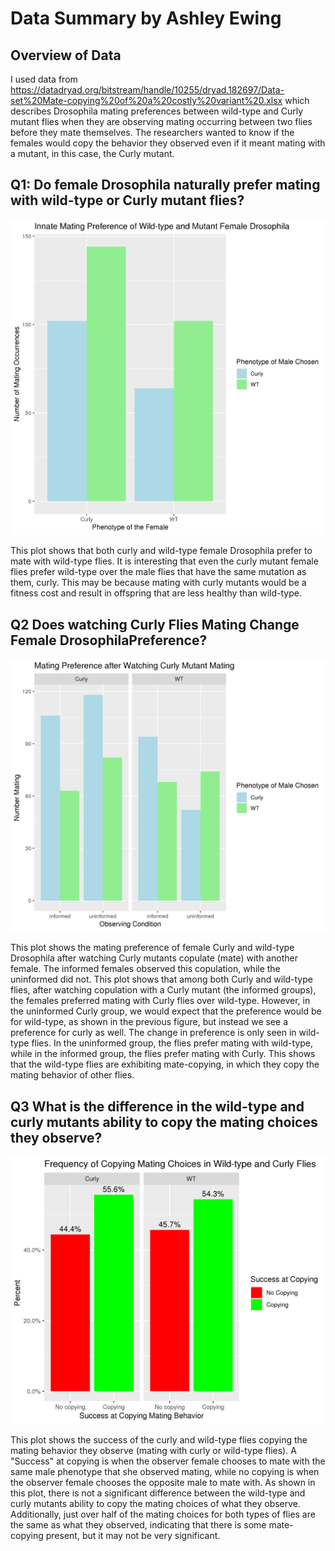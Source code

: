 # Data Summary by Ashley Ewing

## Overview of Data
I used data from https://datadryad.org/bitstream/handle/10255/dryad.182697/Data-set%20Mate-copying%20of%20a%20costly%20variant%20.xlsx which describes Drosophila mating preferences between wild-type and Curly mutant flies when they are observing mating occurring between two flies before they mate themselves. The researchers wanted to know if the females would copy the behavior they observed even if it meant mating with a mutant, in this case, the Curly mutant.

## Q1: Do female Drosophila naturally prefer mating with wild-type or Curly mutant flies?

![Plot 1](Natural_Mating_Pref.png)

This plot shows that both curly and wild-type female Drosophila prefer to mate with wild-type flies. It is interesting that even the curly mutant female flies prefer wild-type over the male flies that have the same mutation as them, curly. This may be because mating with curly mutants would be a fitness cost and result in offspring that are less healthy than wild-type.

## Q2 Does watching Curly Flies Mating Change Female DrosophilaPreference?
![Plot 2](Watching_Curly.png)

This plot shows the mating preference of female Curly and wild-type Drosophila after watching Curly mutants copulate (mate) with another female. The informed females observed this copulation, while the uninformed did not. This plot shows that among both Curly and wild-type flies, after watching copulation with a Curly mutant (the informed groups), the females preferred mating with Curly flies over wild-type. However, in the uninformed Curly group, we would expect that the preference would be for wild-type, as shown in the previous figure, but instead we see a preference for curly as well. The change in preference is only seen in wild-type flies. In the uninformed group, the flies prefer mating with wild-type, while in the informed group, the flies prefer mating with Curly. This shows that the wild-type flies are exhibiting mate-copying, in which they copy the mating behavior of other flies.


## Q3 What is the difference in the wild-type and curly mutants ability to copy the mating choices they observe?

![Plot 3](Copying_Success.png)

This plot shows the success of the curly and wild-type flies copying the mating behavior they observe (mating with curly or wild-type flies). A "Success" at copying is when the observer female chooses to mate with the same male phenotype that she observed mating, while no copying is when the observer female chooses the opposite male to mate with. As shown in this plot, there is not a significant difference between the wild-type and curly mutants ability to copy the mating choices of what they observe. Additionally, just over half of the mating choices for both types of flies are the same as what they observed, indicating that there is some mate-copying present, but it may not be very significant.  
